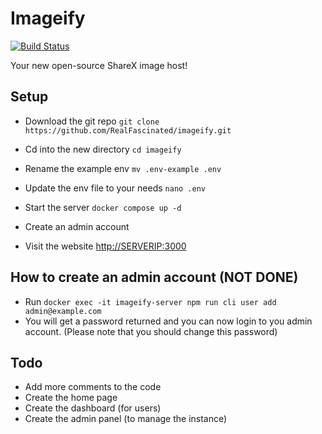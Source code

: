 # Imageify

[![Build Status](https://drone.fascinated.cc/api/badges/RealFascinated/imageify/status.svg)](https://drone.fascinated.cc/RealFascinated/imageify)

<p>Your new open-source ShareX image host!</p>

## Setup

- Download the git repo `git clone https://github.com/RealFascinated/imageify.git`

- Cd into the new directory `cd imageify`
- Rename the example env `mv .env-example .env`
- Update the env file to your needs `nano .env`
- Start the server `docker compose up -d`
- Create an admin account
- Visit the website <http://SERVERIP:3000>

## How to create an admin account (NOT DONE)

- Run `docker exec -it imageify-server npm run cli user add admin@example.com`
- You will get a password returned and you can now login to you admin account. (Please note that you should change this password)

## Todo

- Add more comments to the code
- Create the home page
- Create the dashboard (for users)
- Create the admin panel (to manage the instance)
